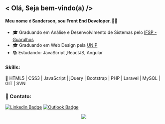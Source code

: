 ## < Olá, Seja bem-vindo(a) />

#### Meu nome é Sanderson, sou Front End Developer. 👨‍💻

- 🎓 Graduando em Análise e Desenvolvimento de Sistemas pelo [IFSP - Guarulhos](http://gru.ifsp.edu.br/)
- 🎓 Graduando em Web Design pela [UNIP](https://unip.br/)
- 📚 Estudando: JavaScript ,ReactJS, Angular

 ### Skills:

 🚀  HTML5 | CSS3 | JavaScript | jQuery | Bootstrap | PHP | Laravel | MySQL | GIT | SVN


 ### 📧 Contato:

[![Linkedin Badge](https://img.shields.io/badge/-LinkedIn-blue?style=flat-square&logo=Linkedin&logoColor=white&link=https://www.linkedin.com/in/sanderson-machado-de-araujo-83bab324/)](https://www.linkedin.com/in/sanderson-machado-de-araujo-83bab324/)  [![Outlook Badge](https://img.shields.io/badge/-Outlook-blue?style=flat-square&logo=Outlook&logoColor=white&link=mailtosandersonmachadoaraujo@hotmail.com)](mailto:sandersonmachadoaraujo@hotmail.com)

<p align = "center">
  <a href="https://github.com/smaraujo"><img src="https://github-readme-stats.vercel.app/api/top-langs/?username=smaraujo&layout=compact&theme=dark"/></a> 
</p> 